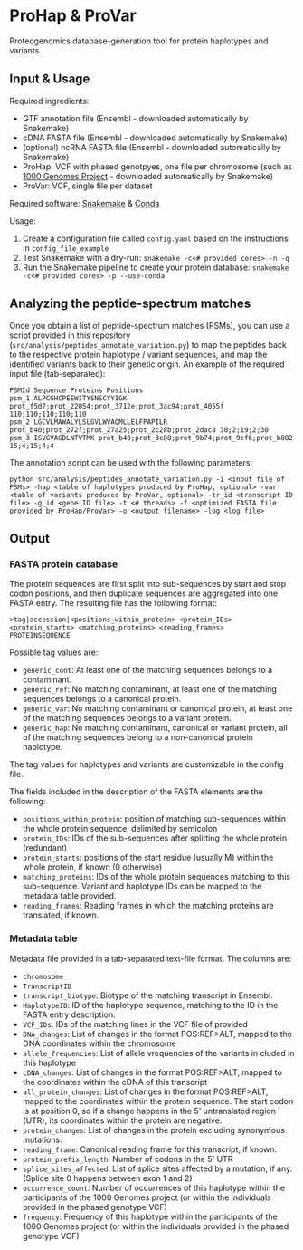 # ProHap & ProVar
Proteogenomics database-generation tool for protein haplotypes and variants 

## Input & Usage
Required ingredients:
 - GTF annotation file (Ensembl - downloaded automatically by Snakemake)
 - cDNA FASTA file (Ensembl - downloaded automatically by Snakemake)
 - (optional) ncRNA FASTA file (Ensembl - downloaded automatically by Snakemake)
 - ProHap: VCF with phased genotpyes, one file per chromosome \(such as [1000 Genomes Project](http://ftp.1000genomes.ebi.ac.uk/vol1/ftp/data_collections/1000G_2504_high_coverage/working/20220422_3202_phased_SNV_INDEL_SV/) - downloaded automatically by Snakemake\)
 - ProVar: VCF, single file per dataset

Required software: [Snakemake](https://snakemake.readthedocs.io/en/stable/) & [Conda](https://docs.conda.io/en/latest/)

Usage:
 1. Create a configuration file called `config.yaml` based on the instructions in `config_file_example`
 2. Test Snakemake with a dry-run: `snakemake -c<# provided cores> -n -q`
 2. Run the Snakemake pipeline to create your protein database: `snakemake -c<# provided cores> -p --use-conda`

## Analyzing the peptide-spectrum matches
Once you obtain a list of peptide-spectrum matches (PSMs), you can use a script provided in this repository (`src/analysis/peptides_annotate_variation.py`) to map the peptides back to the respective protein haplotype / variant sequences, and map the identified variants back to their genetic origin. An example of the required input file (tab-separated):

```
PSMId Sequence Proteins Positions
psm_1 ALPCGHCPEEWITYSNSCYYIGK prot_f5d7;prot_22054;prot_3712e;prot_3ac94;prot_4055f 110;110;110;110;110
psm_2 LGCVLMAWALYLSLGVLWVAQMLLELFPAPILR prot_b40;prot_272f;prot_27a25;prot_2c28b;prot_2dac8 30;2;19;2;30
psm_3 ISVGVAGDLNTVTMK prot_b40;prot_3c88;prot_9b74;prot_9cf6;prot_b882 15;4;15;4;4
```

The annotation script can be used with the following parameters:

```
python src/analysis/peptides_annotate_variation.py -i <input file of PSMs> -hap <table of haplotypes produced by ProHap, optional> -var <table of variants produced by ProVar, optional> -tr_id <transcript ID file> -g_id <gene ID file> -t <# threads> -f <optimized FASTA file provided by ProHap/ProVar> -o <output filename> -log <log file>
```

## Output
### FASTA protein database
The protein sequences are first split into sub-sequences by start and stop codon positions, and then duplicate sequences are aggregated into one FASTA entry. The resulting file has the following format:
```
>tag|accession|<positions_within_protein> <protein_IDs> <protein_starts> <matching_proteins> <reading_frames>
PROTEINSEQUENCE
```
Possible tag values are:
 - `generic_cont`: At least one of the matching sequences belongs to a contaminant.
 - `generic_ref`: No matching contaminant, at least one of the matching sequences belongs to a canonical protein.
 - `generic_var`: No matching contaminant or canonical protein, at least one of the matching sequences belongs to a variant protein.
 - `generic_hap`: No matching contaminant, canonical or variant protein, all of the matching sequences belong to a non-canonical protein haplotype.

The tag values for haplotypes and variants are customizable in the config file. 

The fields included in the description of the FASTA elements are the following:
 - `positions_within_protein`: position of matching sub-sequences within the whole protein sequence, delimited by semicolon
 - `protein_IDs`: IDs of the sub-sequences after splitting the whole protein (redundant)
 - `protein_starts`: positions of the start residue (usually M) within the whole protein, if known (0 otherwise)
 - `matching_proteins`: IDs of the whole protein sequences matching to this sub-sequence. Variant and haplotype IDs can be mapped to the metadata table provided.
 - `reading_frames`: Reading frames in which the matching proteins are translated, if known.

### Metadata table
Metadata file provided in a tab-separated text-file format. The columns are:
 - `chromosome`
 - `TranscriptID`
 - `transcript_biotype`: Biotype of the matching transcript in Ensembl.
 - `HaplotypeID`: ID of the haplotype sequence, matching to the ID in the FASTA entry description.
 - `VCF_IDs`: IDs of the matching lines in the VCF file of provided
 - `DNA_changes`: List of changes in the format POS:REF>ALT, mapped to the DNA coordinates within the chromosome
 - `allele_frequencies`: List of allele vrequencies of the variants in cluded in this haplotype
 - `cDNA_changes`: List of changes in the format POS:REF>ALT, mapped to the coordinates within the cDNA of this transcript
 - `all_protein_changes`: List of changes in the format POS:REF>ALT, mapped to the coordinates within the protein sequence. The start codon is at position 0, so if a change happens in the 5' untranslated region (UTR), its coordinates within the protein are negative.
 - `protein_changes`: List of changes in the protein excluding synonymous mutations.
 - `reading_frame`: Canonical reading frame for this transcript, if known.
 - `protein_prefix_length`: Number of codons in the 5' UTR
 - `splice_sites_affected`: List of splice sites affected by a mutation, if any. (Splice site 0 happens between exon 1 and 2)
 - `occurrence_count`: Number of occurrences of this haplotype within the participants of the 1000 Genomes project (or within the individuals provided in the phased genotype VCF)
 - `frequency`: Frequency of this haplotype within the participants of the 1000 Genomes project (or within the individuals provided in the phased genotype VCF)
